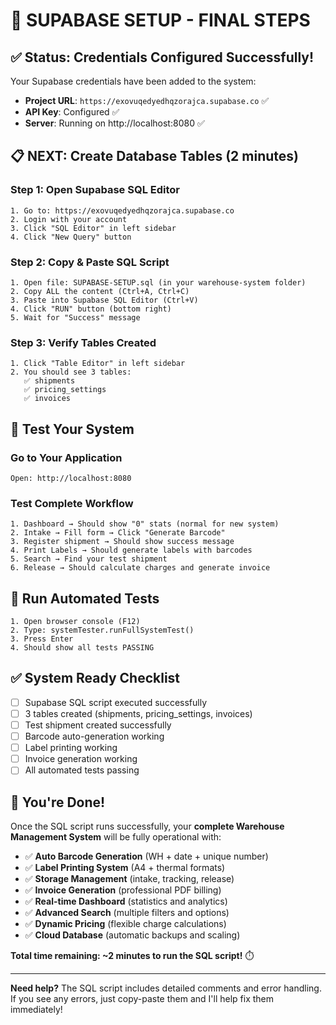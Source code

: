 # 🎯 **SUPABASE SETUP - FINAL STEPS**

## ✅ **Status: Credentials Configured Successfully!**

Your Supabase credentials have been added to the system:
- **Project URL**: `https://exovuqedyedhqzorajca.supabase.co` ✅
- **API Key**: Configured ✅ 
- **Server**: Running on http://localhost:8080 ✅

## 📋 **NEXT: Create Database Tables (2 minutes)**

### **Step 1: Open Supabase SQL Editor**
```
1. Go to: https://exovuqedyedhqzorajca.supabase.co
2. Login with your account
3. Click "SQL Editor" in left sidebar
4. Click "New Query" button
```

### **Step 2: Copy & Paste SQL Script**
```
1. Open file: SUPABASE-SETUP.sql (in your warehouse-system folder)
2. Copy ALL the content (Ctrl+A, Ctrl+C)
3. Paste into Supabase SQL Editor (Ctrl+V)
4. Click "RUN" button (bottom right)
5. Wait for "Success" message
```

### **Step 3: Verify Tables Created**
```
1. Click "Table Editor" in left sidebar
2. You should see 3 tables:
   ✅ shipments
   ✅ pricing_settings  
   ✅ invoices
```

## 🚀 **Test Your System**

### **Go to Your Application**
```
Open: http://localhost:8080
```

### **Test Complete Workflow**
```
1. Dashboard → Should show "0" stats (normal for new system)
2. Intake → Fill form → Click "Generate Barcode" 
3. Register shipment → Should show success message
4. Print Labels → Should generate labels with barcodes
5. Search → Find your test shipment
6. Release → Should calculate charges and generate invoice
```

## 🧪 **Run Automated Tests**
```
1. Open browser console (F12)
2. Type: systemTester.runFullSystemTest()
3. Press Enter
4. Should show all tests PASSING
```

## ✅ **System Ready Checklist**
- [ ] Supabase SQL script executed successfully
- [ ] 3 tables created (shipments, pricing_settings, invoices)
- [ ] Test shipment created successfully  
- [ ] Barcode auto-generation working
- [ ] Label printing working
- [ ] Invoice generation working
- [ ] All automated tests passing

## 🎉 **You're Done!**
Once the SQL script runs successfully, your **complete Warehouse Management System** will be fully operational with:

- ✅ **Auto Barcode Generation** (WH + date + unique number)
- ✅ **Label Printing System** (A4 + thermal formats)
- ✅ **Storage Management** (intake, tracking, release)
- ✅ **Invoice Generation** (professional PDF billing)
- ✅ **Real-time Dashboard** (statistics and analytics)
- ✅ **Advanced Search** (multiple filters and options)
- ✅ **Dynamic Pricing** (flexible charge calculations)
- ✅ **Cloud Database** (automatic backups and scaling)

**Total time remaining: ~2 minutes to run the SQL script!** ⏱️

---
**Need help?** The SQL script includes detailed comments and error handling. If you see any errors, just copy-paste them and I'll help fix them immediately!